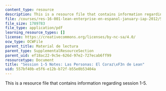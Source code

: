 ```yaml
---
content_type: resource
description: This is a resource file that contains information regarding session 1-5.
file: /courses/res-16-001-lean-enterprise-en-espanol-january-iap-2012/557bf40be5f6e12bb72fb55e0b53404a_MITRES_16_001IAP12_1-5_Peo.pdf
file_size: 1789783
file_type: application/pdf
learning_resource_types: []
license: https://creativecommons.org/licenses/by-nc-sa/4.0/
ocw_type: OCWFile
parent_title: Material de lectura
parent_type: SupplementalResourceSection
parent_uid: ef18ac22-9c5e-626d-97e2-727ecab6ff99
resourcetype: Document
title: "Session 1-5 Notes: Las Personas: El Coraz\xF3n de Lean"
uid: 557bf40b-e5f6-e12b-b72f-b55e0b53404a
---
```

This is a resource file that contains information regarding session 1-5.